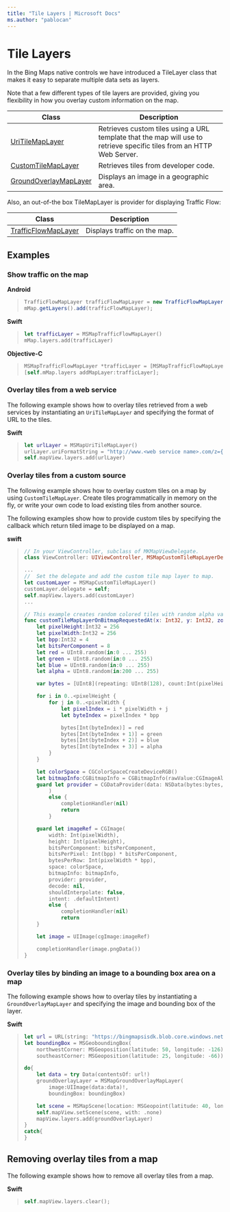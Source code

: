 ```yaml
---
title: "Tile Layers | Microsoft Docs"
ms.author: "pablocan"
---
```


# Tile Layers

In the Bing Maps native controls we have introduced a TileLayer class that makes it easy to separate multiple data sets as layers.

Note that a few different types of tile layers are provided, giving you flexibility in how you overlay custom information on the map.

Class                                                     |  Description
----------------------------------------------------------| -------------------
[UriTileMapLayer](../map-control-api/UriTileMapLayer-class.md)              | Retrieves custom tiles using a URL template that the map will use to retrieve specific tiles from an HTTP Web Server.
[CustomTileMapLayer](../map-control-api/CustomTileMapLayer-class.md)        | Retrieves tiles from developer code.
[GroundOverlayMapLayer](../map-control-api/GroundOverlayMapLayer-class.md)  | Displays an image in a geographic area.


Also, an out-of-the box TileMapLayer is provider for displaying Traffic Flow:

Class                                                  |  Description
------------------------------------------------------ | -------------------
[TrafficFlowMapLayer](../map-control-api/TrafficFlowMapLayer-class.md)      | Displays traffic on the map.

## Examples

### Show traffic on the map

**Android**

>```java
>TrafficFlowMapLayer trafficFlowMapLayer = new TrafficFlowMapLayer();
>mMap.getLayers().add(trafficFlowMapLayer);
>```

**Swift**

>```swift
> let trafficLayer = MSMapTrafficFlowMapLayer()
> mMap.layers.add(trafficLayer)
>```

**Objective-C**

>```Objectivec
>MSMapTrafficFlowMapLayer *trafficLayer = [MSMapTrafficFlowMapLayer layer];
>[self.mMap.layers addMapLayer:trafficLayer];
>```

### Overlay tiles from a web service

The following example shows how to overlay tiles retrieved from a web services by instantiating an `UriTileMapLayer` and specifying the
format of URL to the tiles.

**Swift**

>```swift
> let urlLayer = MSMapUriTileMapLayer()
> urlLayer.uriFormatString = "http://www.<web service name>.com/z={zoomlevel}&x={x}&y={y}"
> self.mapView.layers.add(urlLayer)
>```

### Overlay tiles from a custom source

The following example shows how to overlay custom tiles on a map by using `CustomTileMapLayer`. Create tiles programmatically in memory on
the fly, or write your own code to load existing tiles from another source.

The following examples show how to provide custom tiles by specifying the callback which return tiled image to be displayed on a map.

**swift**

>```swift
> // In your ViewController, subclass of MKMapViewDelegate.
> class ViewController: UIViewController, MSMapCustomTileMapLayerDelegate {
>
> ...
> //  Set the delegate and add the custom tile map layer to map.
> let customLayer = MSMapCustomTileMapLayer()
> customLayer.delegate = self;
> self.mapView.layers.add(customLayer)
> ...
>
> // This example creates random colored tiles with random alpha value between 200 and 255 (fully opaque).
> func customTileMapLayerOnBitmapRequestedAt(x: Int32, y: Int32, zoom: Int32, completionHandler: ((Data?) -> Void)!) {
>     let pixelHeight:Int32 = 256
>     let pixelWidth:Int32 = 256
>     let bpp:Int32 = 4
>     let bitsPerComponent = 8
>     let red = UInt8.random(in:0 ... 255)
>     let green = UInt8.random(in:0 ... 255)
>     let blue = UInt8.random(in:0 ... 255)
>     let alpha = UInt8.random(in:200 ... 255)
>
>     var bytes = [UInt8](repeating: UInt8(128), count:Int(pixelHeight * pixelWidth * bpp))
>
>     for i in 0..<pixelHeight {
>         for j in 0..<pixelWidth {
>             let pixelIndex = i * pixelWidth + j
>             let byteIndex = pixelIndex * bpp
>
>             bytes[Int(byteIndex)] = red
>             bytes[Int(byteIndex + 1)] = green
>             bytes[Int(byteIndex + 2)] = blue
>             bytes[Int(byteIndex + 3)] = alpha
>         }
>     }
>
>     let colorSpace = CGColorSpaceCreateDeviceRGB()
>     let bitmapInfo:CGBitmapInfo = CGBitmapInfo(rawValue:CGImageAlphaInfo.premultipliedLast.rawValue)
>     guard let provider = CGDataProvider(data: NSData(bytes:bytes, length:bytes.count)
>         )
>         else {
>             completionHandler(nil)
>             return
>         }
>
>     guard let imageRef = CGImage(
>         width: Int(pixelWidth),
>         height: Int(pixelHeight),
>         bitsPerComponent: bitsPerComponent,
>         bitsPerPixel: Int(bpp) * bitsPerComponent,
>         bytesPerRow: Int(pixelWidth * bpp),
>         space: colorSpace,
>         bitmapInfo: bitmapInfo,
>         provider: provider,
>         decode: nil,
>         shouldInterpolate: false,
>         intent: .defaultIntent)
>         else {
>             completionHandler(nil)
>             return
>     }
>
>     let image = UIImage(cgImage:imageRef)
>
>     completionHandler(image.pngData())
> }
>```

### Overlay tiles by binding an image to a bounding box area on a map

The following example shows how to overlay tiles by instantiating a `GroundOverlayMapLayer` and specifying the image and bounding box of
the layer.

**Swift**

>```swift
> let url = URL(string: "https://bingmapsisdk.blob.core.windows.net/isdksamples/us_counties.png")
> let boundingBox = MSGeoboundingBox(
>     northwestCorner: MSGeoposition(latitude: 50, longitude: -126),
>     southeastCorner: MSGeoposition(latitude: 25, longitude: -66))
>
> do{
>     let data = try Data(contentsOf: url!)
>     groundOverlayLayer = MSMapGroundOverlayMapLayer(
>         image:UIImage(data:data)!,
>         boundingBox: boundingBox)
>
>     let scene = MSMapScene(location: MSGeopoint(latitude: 40, longitude: -98), zoomLevel: 4)
>     self.mapView.setScene(scene, with: .none)
>     mapView.layers.add(groundOverlayLayer)
> }
> catch{
> }
>```

## Removing overlay tiles from a map

The following example shows how to remove all overlay tiles from a map.

**Swift**

>```swift
> self.mapView.layers.clear();
>```
